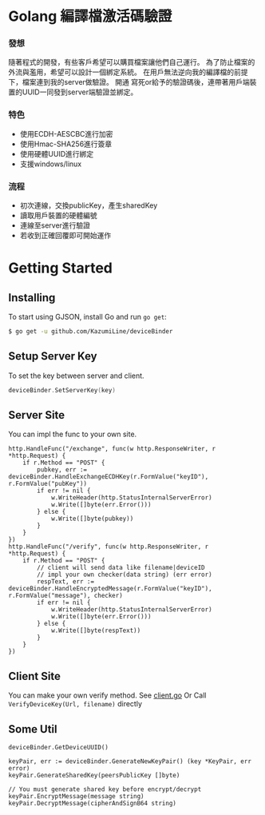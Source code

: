 Golang 編譯檔激活碼驗證
===============

### 發想
隨著程式的開發，有些客戶希望可以購買檔案讓他們自己運行。
為了防止檔案的外流與濫用，希望可以設計一個綁定系統。
在用戶無法逆向我的編譯檔的前提下，檔案連到我的server做驗證。
開通 寫死or給予的驗證碼後，連帶著用戶端裝置的UUID一同發到server端驗證並綁定。

### 特色
- 使用ECDH-AESCBC進行加密
- 使用Hmac-SHA256進行簽章
- 使用硬體UUID進行綁定
- 支援windows/linux

### 流程
- 初次連線，交換publicKey，產生sharedKey
- 讀取用戶裝置的硬體編號
- 連線至server進行驗證
- 若收到正確回覆即可開始運作


Getting Started
===============

## Installing

To start using GJSON, install Go and run `go get`:

```sh
$ go get -u github.com/KazumiLine/deviceBinder
```

## Setup Server Key
To set the key between server and client.
```go
deviceBinder.SetServerKey(key)
```

## Server Site
You can impl the func to your own site.
```go=
http.HandleFunc("/exchange", func(w http.ResponseWriter, r *http.Request) {
    if r.Method == "POST" {
        pubkey, err := deviceBinder.HandleExchangeECDHKey(r.FormValue("keyID"), r.FormValue("pubKey"))
        if err != nil {
            w.WriteHeader(http.StatusInternalServerError)
            w.Write([]byte(err.Error()))
        } else {
            w.Write([]byte(pubkey))
        }
    }
})
http.HandleFunc("/verify", func(w http.ResponseWriter, r *http.Request) {
    if r.Method == "POST" {
        // client will send data like filename|deviceID
        // impl your own checker(data string) (err error)
        respText, err := deviceBinder.HandleEncryptedMessage(r.FormValue("keyID"), r.FormValue("message"), checker)
        if err != nil {
            w.WriteHeader(http.StatusInternalServerError)
            w.Write([]byte(err.Error()))
        } else {
            w.Write([]byte(respText))
        }
    }
})
```

## Client Site
You can make your own verify method.
See [client.go](https://github.com/KazumiLine/deviceBinder/blob/master/client.go)
Or Call `VerifyDeviceKey(Url, filename)` directly

## Some Util
```go=
deviceBinder.GetDeviceUUID()

keyPair, err := deviceBinder.GenerateNewKeyPair() (key *KeyPair, err error)
keyPair.GenerateSharedKey(peersPublicKey []byte)

// You must generate shared key before encrypt/decrypt
keyPair.EncryptMessage(message string)
keyPair.DecryptMessage(cipherAndSignB64 string)

```